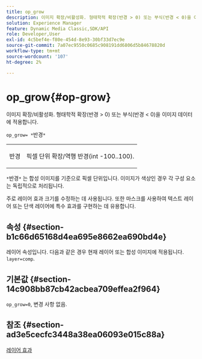 ```yaml
---
title: op_grow
description: 이미지 확장/비활성화. 형태학적 확장(반경 > 0) 또는 부식(반경 < 0)을 이미지 데이터에 적용합니다.
solution: Experience Manager
feature: Dynamic Media Classic,SDK/API
role: Developer,User
exl-id: 4c5bef4e-f80e-454d-8e93-30bf33d7ec9e
source-git-commit: 7a07ec9550c0685c908191dd6806d5b84678820d
workflow-type: tm+mt
source-wordcount: '107'
ht-degree: 2%

---
```


# op_grow{#op-grow}

이미지 확장/비활성화. 형태학적 확장(반경 > 0) 또는 부식(반경 &lt; 0)을 이미지 데이터에 적용합니다.

`op_grow= *`반경`*`

<table id="simpletable_3BAA4523D29E447FA7A4C9009B3E8344"> 
 <tr class="strow"> 
  <td class="stentry"> <p><span class="codeph"><span class="varname"> 반경</span></span> </p> </td> 
  <td class="stentry"> <p>픽셀 단위 확장/역행 반경(int -100..100). </p></td> 
 </tr> 
</table>

`*`반경`*` 는 합성 이미지를 기준으로 픽셀 단위입니다. 이미지가 색상인 경우 각 구성 요소는 독립적으로 처리됩니다.

주로 레이어 효과 크기를 수정하는 데 사용됩니다. 또한 마스크를 사용하여 텍스트 레이어 또는 단색 레이어에 특수 효과를 구현하는 데 유용합니다.

## 속성 {#section-b1c66d65168d4ea695e8662ea690bd4e}

레이어 속성입니다. 다음과 같은 경우 현재 레이어 또는 합성 이미지에 적용됩니다. `layer=comp`.

## 기본값 {#section-14c908bb87cb42acbea709effea2f964}

`op_grow=0`, 변경 사항 없음.

## 참조 {#section-ad3e5cecfc3448a38ea06093e015c88a}

[레이어 효과](../../../../../is-api/http-ref/image-serving-api-ref/c-http-protocol-reference/c-syntax-and-features/r-layer-effects.md#reference-82a6b5311b3d4471ad2799adb3b2201c)
